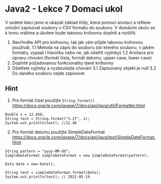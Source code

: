

# Java2 - Lekce 7 Domaci ukol

V sedmé lekci jsme si ukázali základ třídy, která pomocí anotací a reflexe umožní zapisovat soubory v CSV formátu do souboru. V domácím úkolu se k tomu vrátíme a úkolem bude takovou knihovnu doplnit a rozšířit.

1. Navrhněte API pro knihovnu, tak jak vám přijde takovou knihovnu používát.
1.1 Metoda na zápis do souboru (do kterého souboru, v jakém formátu, vypsat i hlavičku nebo ne, jak ošetřit vyjímky)
1.2 Anotace pro úpravu chování (formát čísla, formát datumu, upper case, lower case)
2. Doplntě požadovanou funkcionality dané knihovny
3. Ošetřete vyjímky a vyzkoušejte chování
3.1 Zapisovaný objekt je null
3.2 Do daného souboru nejde zapisovat

## Hint

1. Pro formát čísel použijte `String.format()` https://docs.oracle.com/javase/7/docs/api/java/util/Formatter.html

```
Double x = 12.456;
String text = String.format("%.2f", x);
System.out.println(text); //12.46

```

2. Pro formát datumu použijte SimpleDateFormat https://docs.oracle.com/javase/7/docs/api/java/text/SimpleDateFormat.html

```
String pattern = "yyyy-MM-dd";
SimpleDateFormat simpleDateFormat = new SimpleDateFormat(pattern);

Data date = new Date();

String text = simpleDateFormat.format(date);
System.out.println(text); // 2021-05-19
```

